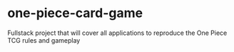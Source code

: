 # one-piece-card-game
Fullstack project that will cover all applications to reproduce the One Piece TCG rules and gameplay
